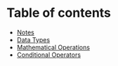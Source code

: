 # Table of contents

* [Notes](README.md)
* [Data Types](data-types.md)
* [Mathematical Operations](mathematical-operations.md)
* [Conditional Operators](conditional-operators.md)

